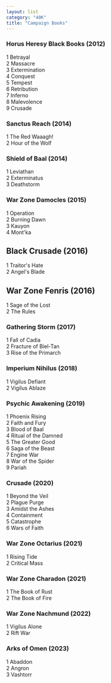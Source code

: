 ```yaml
---
layout: list
category: "40K"
title: "Campaign Books"
---
```


### Horus Heresy Black Books (2012)  
1 Betrayal  
2 Massacre  
3 Extermination  
4 Conquest  
5 Tempest  
6 Retribution  
7 Inferno  
8 Malevolence  
9 Crusade  

### Sanctus Reach (2014)
1 The Red Waaagh!  
2 Hour of the Wolf  

### Shield of Baal (2014)
1 Leviathan  
2 Exterminatus  
3 Deathstorm  

### War Zone Damocles (2015)
1 Operation  
2 Burning Dawn  
3 Kauyon  
4 Mont'ka  

## Black Crusade (2016)
1 Traitor's Hate  
2 Angel's Blade  

## War Zone Fenris (2016)
1 Sage of the Lost  
2 The Rules  

### Gathering Storm (2017)
1 Fall of Cadia  
2 Fracture of Biel-Tan  
3 Rise of the Primarch  

### Imperium Nihilus (2018) 
1 Vigilus Defiant  
2 Vigilus Ablaze  

### Psychic Awakening (2019)
1 Phoenix Rising  
2 Faith and Fury  
3 Blood of Baal  
4 Ritual of the Damned  
5 The Greater Good  
6 Saga of the Beast  
7 Engine War  
8 War of the Spider  
9 Pariah  

### Crusade (2020)
1 Beyond the Veil  
2 Plague Purge  
3 Amidst the Ashes  
4 Containment  
5 Catastrophe  
6 Wars of Faith  

### War Zone Octarius (2021)
1 Rising Tide  
2 Critical Mass  

### War Zone Charadon (2021)
1 The Book of Rust  
2 The Book of Fire  

### War Zone Nachmund (2022)
1 Vigilus Alone  
2 Rift War  

### Arks of Omen (2023)
1 Abaddon  
2 Angron  
3 Vashtorr  


